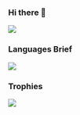 ### Hi there 👋

<img src='https://github-readme-stats.vercel.app/api?username=enriquejuan2&count_private=true&show_icons=true&theme=tokyonight&include_all_stars=true'  />
<!--
**enriquejuan2/enriquejuan2** is a ✨ _special_ ✨ repository because its `README.md` (this file) appears on your GitHub profile.
Here are some ideas to get you started:
- 🔭 I’m currently working on ...
- 🌱 I’m currently learning ...
- 👯 I’m looking to collaborate on ...
- 🤔 I’m looking for help with ...
- 💬 Ask me about ...
- 📫 How to reach me: ...
- 😄 Pronouns: ...
- ⚡ Fun fact: ...
[![Top Langs](https://github-readme-stats.vercel.app/api/top-langs/?username=enriquejuan2&langs_count=8)](https://github.com/anuraghazra/github-readme-stats)
<img src='https://github.com/ibnsultan/ibnsultan/blob/main/assets/gitcover.gif' width='100%' height='auto' />
![Abdulbasit's GitHub stats](https://github-readme-stats.vercel.app/api?username=enriquejuan2&show_icons=true&theme=tokyonight)
-->

### Languages Brief
<img src='https://github-readme-stats.vercel.app/api/top-langs/?username=mkoin&langs_count=8&hide=css,html&layout=compact&theme=tokyonight'  />


### Trophies
<img src='https://github-profile-trophy.vercel.app/?username=enriquejuan2&theme=tokyonight' >
